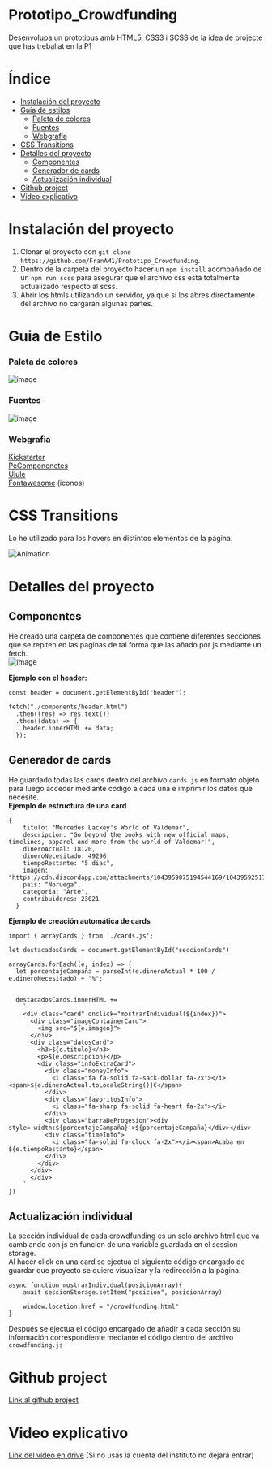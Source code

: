 # Prototipo_Crowdfunding
Desenvolupa un prototipus amb HTML5, CSS3 i SCSS de la idea de projecte que has treballat en la P1


# Índice
- [Instalación del proyecto](#instalación-del-proyecto)
- [Guia de estilos](#guia-de-estilo)
  - [Paleta de colores](#paleta-de-colores)
  - [Fuentes](#fuentes)
  - [Webgrafia](#webgrafia)
- [CSS Transitions](#css-transitions)
- [Detalles del proyecto](#detalles-del-proyecto)
  - [Componentes](#componentes)
  - [Generador de cards](#generador-de-cards)
  - [Actualización individual](#actualización-individual)
- [Github project](#github-project)
- [Video explicativo](#video-explicativo)


# Instalación del proyecto
1. Clonar el proyecto con ```git clone https://github.com/FranAM1/Prototipo_Crowdfunding```. <br>
2. Dentro de la carpeta del proyecto hacer un ```npm install``` acompañado de un ```npm run scss``` para asegurar que el archivo css está totalmente actualizado respecto al scss. <br>
3. Abrir los htmls utilizando un servidor, ya que si los abres directamente del archivo no cargarán algunas partes.

# Guia de Estilo
### Paleta de colores
![image](https://user-images.githubusercontent.com/91600940/205704809-1fd096f3-b7b0-48d4-bba2-ed8624dff6b6.png)

### Fuentes
![image](https://user-images.githubusercontent.com/91600940/205703293-13a8886c-6574-491c-a393-052df0ec068a.png)

### Webgrafia
[Kickstarter](https://www.kickstarter.com/?lang=es) <br>
[PcComponenetes](https://www.pccomponentes.com/) <br>
[Ulule](https://es.ulule.com/) <br>
[Fontawesome](https://fontawesome.com/) (iconos)

# CSS Transitions
Lo he utilizado para los hovers en distintos elementos de la página.

![Animation](https://user-images.githubusercontent.com/91600940/206865694-5a24eacd-13dc-400d-a50d-d670d90aa35d.gif)

# Detalles del proyecto

## Componentes
He creado una carpeta de componentes que contiene diferentes secciones que se repiten en las paginas de tal forma que las añado por js mediante un fetch. <br>
![image](https://user-images.githubusercontent.com/91600940/206869394-28599937-c698-474d-ae9d-ad7c764e951a.png)

**Ejemplo con el header:**
```
const header = document.getElementById("header");

fetch("./components/header.html")
  .then((res) => res.text())
  .then((data) => {
    header.innerHTML += data;
  });
```

## Generador de cards
He guardado todas las cards dentro del archivo ```cards.js``` en formato objeto para luego acceder mediante código a cada una e imprimir los datos que necesite. <br>
**Ejemplo de estructura de una card**
```
{
    titulo: "Mercedes Lackey's World of Valdemar",
    descripcion: "Go beyond the books with new official maps, timelines, apparel and more from the world of Valdemar!",
    dineroActual: 18120,
    dineroNecesitado: 49296,
    tiempoRestante: "5 dias",
    imagen: "https://cdn.discordapp.com/attachments/1043959075194544169/1043959251791527946/e01fd61b10e41dd5bc706e8e01032e95_original.jpg",
    pais: "Noruega",
    categoria: "Arte",
    contribuidores: 23021
  }
```
**Ejemplo de creación automática de cards**
```
import { arrayCards } from './cards.js';

let destacadosCards = document.getElementById("seccionCards")

arrayCards.forEach((e, index) => {
  let porcentajeCampaña = parseInt(e.dineroActual * 100 / e.dineroNecesitado) + "%";


  destacadosCards.innerHTML +=
    `
    <div class="card" onclick="mostrarIndividual(${index})">
      <div class="imageContainerCard">
        <img src="${e.imagen}">
      </div>
      <div class="datosCard">
        <h3>${e.titulo}</h3>
        <p>${e.descripcion}</p>
        <div class="infoExtraCard">
          <div class="moneyInfo">
            <i class="fa fa-solid fa-sack-dollar fa-2x"></i><span>${e.dineroActual.toLocaleString()}€</span>
          </div>
          <div class="favoritosInfo">  
            <i class="fa-sharp fa-solid fa-heart fa-2x"></i>
          </div>
          <div class="barraDeProgesion"><div style='width:${porcentajeCampaña}'>${porcentajeCampaña}</div></div>
          <div class="timeInfo">
            <i class="fa-solid fa-clock fa-2x"></i><span>Acaba en ${e.tiempoRestante}</span>
          </div>
        </div>
      </div>
      </div>
    `
})
```
## Actualización individual
La sección individual de cada crowdfunding es un solo archivo html que va cambiando con js en funcion de una variable guardada en el session storage. <br>
Al hacer click en una card se ejectua el siguiente código encargado de guardar que proyecto se quiere visualizar y la redirección a la página.
```
async function mostrarIndividual(posicionArray){
    await sessionStorage.setItem("posicion", posicionArray)

    window.location.href = "/crowdfunding.html"
}
```
Después se ejectua el código encargado de añadir a cada sección su información correspondiente mediante el código dentro del archivo ```crowdfunding.js```

# Github project

[Link al github project](https://github.com/users/FranAM1/projects/2)

# Video explicativo
[Link del video en drive](https://drive.google.com/file/d/1DKlxEKpwVXcfPuuTAfy9YA4472GXTIEC/view?usp=sharing) (Si no usas la cuenta del instituto no dejará entrar)

